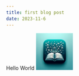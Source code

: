 ```yaml
---
title: first blog post
date: 2023-11-6
---
```


Hello World
<img src="./featured.png" alt="ios app logo" style="height: 100px; width:100px;"/>